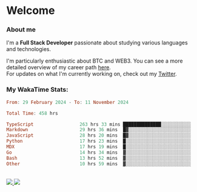 # Welcome

### About me

I'm a **Full Stack Developer** passionate about studying various languages and technologies. 
</br>

I'm particularly enthusiastic about BTC and WEB3. You can see a more detailed overview of my career path [here](https://yan-pi.vercel.app/).
</br>
For updates on what I'm currently working on, check out my [Twitter](https://twitter.com/yamigake).

### My WakaTime Stats:
<!--START_SECTION:waka-->

```haskell
From: 29 February 2024 - To: 11 November 2024

Total Time: 458 hrs

TypeScript                 263 hrs 33 mins ██████████████░░░░░░░░░░░   56.20 %
Markdown                   29 hrs 36 mins  █▓░░░░░░░░░░░░░░░░░░░░░░░   06.31 %
JavaScript                 28 hrs 20 mins  █▓░░░░░░░░░░░░░░░░░░░░░░░   06.04 %
Python                     17 hrs 23 mins  █░░░░░░░░░░░░░░░░░░░░░░░░   03.71 %
MDX                        17 hrs 19 mins  █░░░░░░░░░░░░░░░░░░░░░░░░   03.69 %
Go                         14 hrs 34 mins  ▓░░░░░░░░░░░░░░░░░░░░░░░░   03.11 %
Bash                       13 hrs 52 mins  ▓░░░░░░░░░░░░░░░░░░░░░░░░   02.96 %
Other                      10 hrs 59 mins  ▓░░░░░░░░░░░░░░░░░░░░░░░░   02.34 %
```

<!--END_SECTION:waka-->

<div style="display: inline_block"><br>
  <a style="border-radius:10px;" href="https://www.linkedin.com/in/yan-fernandes-55a81a201/" target="_blank"><img src="https://skillicons.dev/icons?i=linkedin" target="_blank"</a> 
  <a style="border-radius:10px;" href = "mailto:yanfernandes404@gmail.com"><img src="https://skillicons.dev/icons?i=gmail" target="_blank"></a>
</div>

